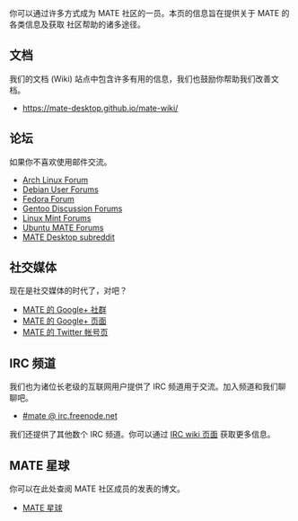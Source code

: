 <!--
.. link:
.. description:
.. tags: Forums,Wiki,IRC,Planet,论坛,文档,群组,博客,动态
.. date: 2011-12-05 07:14:07
.. title: 社区
.. slug: community
-->

你可以通过许多方式成为 MATE 社区的一员。本页的信息旨在提供关于 MATE 的各类信息及获取
社区帮助的诸多途径。

## 文档

我们的文档 (Wiki) 站点中包含许多有用的信息，我们也鼓励你帮助我们改善文档。

  * <https://mate-desktop.github.io/mate-wiki/>

## 论坛

如果你不喜欢使用邮件交流。

  * [Arch Linux Forum](https://bbs.archlinux.org/)
  * [Debian User Forums](http://forums.debian.net/)
  * [Fedora Forum](http://fedoraforum.org/)
  * [Gentoo Discussion Forums](https://forums.gentoo.org/)
  * [Linux Mint Forums](http://forums.linuxmint.com/)
  * [Ubuntu MATE Forums](https://ubuntu-mate.community)
  * [MATE Desktop subreddit](https://www.reddit.com/r/MATEDesktop)

## 社交媒体

现在是社交媒体的时代了，对吧？

  * [MATE 的 Google+ 社群](https://plus.google.com/u/0/communities/103904770310171205536)
  * [MATE 的 Google+ 页面](https://plus.google.com/105251070079435964338/)
  * [MATE 的 Twitter 帐号页](https://twitter.com/mate_desktop)

## IRC 频道

我们也为诸位长老级的互联网用户提供了 IRC 频道用于交流。加入频道和我们聊聊吧。

  * [#mate @ irc.freenode.net](https://webchat.freenode.net/?channels=#mate)

我们还提供了其他数个 IRC 频道。你可以通过 [IRC wiki 页面](https://mate-desktop.github.io/mate-wiki/#!pages/irc.md) 获取更多信息。

## MATE 星球

你可以在此处查阅 MATE 社区成员的发表的博文。

  * [MATE 星球](http://planet.mate-desktop.org)
